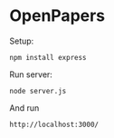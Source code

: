 # OpenPapers
Setup:

```
npm install express
```

Run server:
```
node server.js
```

And run
```
http://localhost:3000/
```
